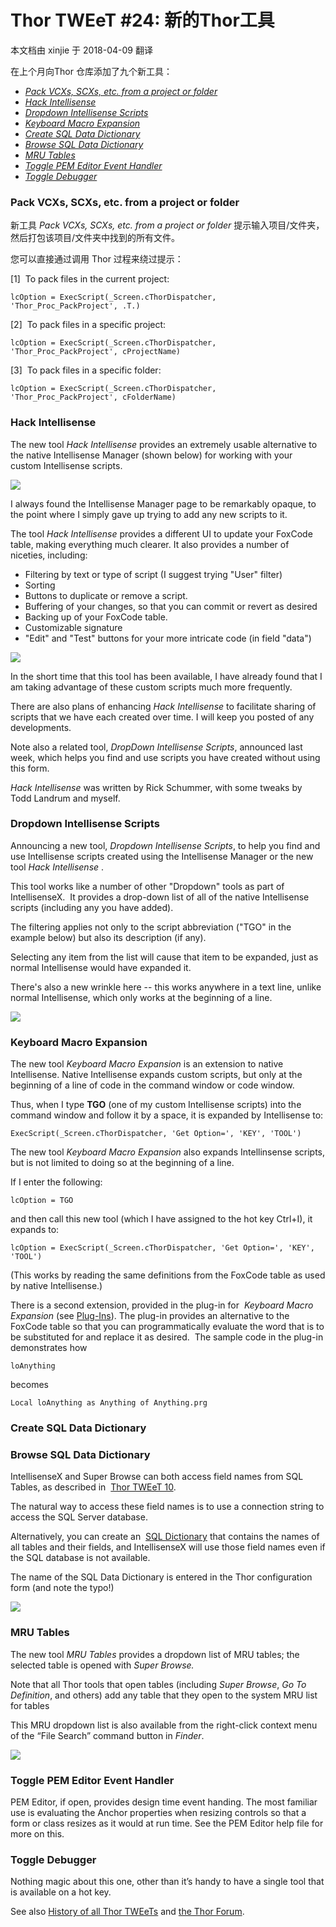 ﻿Thor TWEeT #24: 新的Thor工具
===
本文档由 xinjie 于 2018-04-09 翻译

在上个月向Thor 仓库添加了九个新工具：
*   _[Pack VCXs, SCXs, etc. from a project or folder](#T1)_
*   _[Hack Intellisense](#T2)_
*   _[Dropdown Intellisense Scripts](#T3)_
*   _[Keyboard Macro Expansion](#T4)_
*   _[Create SQL Data Dictionary](#T5)_
*   _[Browse SQL Data Dictionary](#T5)_
*   _[MRU Tables](#T9)_
*   _[Toggle PEM Editor Event Handler](#T8)_
*   _[Toggle Debugger](#T7)_

### <a name="T1"></a>Pack VCXs, SCXs, etc. from a project or folder

新工具 _Pack VCXs, SCXs, etc. from a project or folder_ 提示输入项目/文件夹，然后打包该项目/文件夹中找到的所有文件。

您可以直接通过调用 Thor 过程来绕过提示：

[1]  To pack files in the current project:

```foxpro
lcOption = ExecScript(_Screen.cThorDispatcher, 'Thor_Proc_PackProject', .T.)
```

[2]  To pack files in a specific project:

```foxpro
lcOption = ExecScript(_Screen.cThorDispatcher, 'Thor_Proc_PackProject', cProjectName)
```

[3]  To pack files in a specific folder:

```foxpro
lcOption = ExecScript(_Screen.cThorDispatcher, 'Thor_Proc_PackProject', cFolderName)
```


### <a name="T2"></a>Hack Intellisense

The new tool _Hack Intellisense_ provides an extremely usable alternative to the native Intellisense Manager (shown below) for working with your custom Intellisense scripts.

![](Images/Tweet24a.png)

I always found the Intellisense Manager page to be remarkably opaque, to the point where I simply gave up trying to add any new scripts to it. 

The tool _Hack Intellisense_ provides a different UI to update your FoxCode table, making everything much clearer. It also provides a number of niceties, including:

*   Filtering by text or type of script (I suggest trying "User" filter)
*   Sorting
*   Buttons to duplicate or remove a script.
*   Buffering of your changes, so that you can commit or revert as desired
*   Backing up of your FoxCode table.
*   Customizable signature
*   "Edit" and "Test" buttons for your more intricate code (in field "data")

![](Images/Tweet24b.png)

In the short time that this tool has been available, I have already found that I am taking advantage of these custom scripts much more frequently.

There are also plans of enhancing _Hack Intellisense_ to facilitate sharing of scripts that we have each created over time. I will keep you posted of any developments.

Note also a related tool, _DropDown Intellisense Scripts_, announced last week, which helps you find and use scripts you have created without using this form.

_Hack Intellisense_ was written by Rick Schummer, with some tweaks by Todd Landrum and myself.

### <a name="T3"></a>Dropdown Intellisense Scripts

Announcing a new tool, _Dropdown Intellisense Scripts_, to help you find and use Intellisense scripts created using the Intellisense Manager or the new tool _Hack Intellisense_ .

This tool works like a number of other "Dropdown" tools as part of IntellisenseX.  It provides a drop-down list of all of the native Intellisense scripts (including any you have added).  

The filtering applies not only to the script abbreviation ("TGO" in the example below) but also its description (if any). 

Selecting any item from the list will cause that item to be expanded, just as normal Intellisense would have expanded it.

There's also a new wrinkle here -- this works anywhere in a text line, unlike normal Intellisense, which only works at the beginning of a line.

![](Images/Tweet24c.png)

### <a name="T4"></a>Keyboard Macro Expansion

The new tool _Keyboard Macro Expansion_ is an extension to native Intellisense. Native Intellisense expands custom scripts, but only at the beginning of a line of code in the command window or code window.

Thus, when I type **TGO** (one of my custom Intellisense scripts) into the command window and follow it by a space, it is expanded by Intellisense to:

```foxpro
ExecScript(_Screen.cThorDispatcher, 'Get Option=', 'KEY', 'TOOL')
```

The new tool _Keyboard Macro Expansion_ also expands Intellinsense scripts, but is not limited to doing so at the beginning of a line.

If I enter the following:

```foxpro
lcOption = TGO
```

and then call this new tool (which I have assigned to the hot key Ctrl+I), it expands to:

```foxpro
lcOption = ExecScript(_Screen.cThorDispatcher, 'Get Option=', 'KEY', 'TOOL')
```
(This works by reading the same definitions from the FoxCode table as used by native Intellisense.)

There is a second extension, provided in the plug-in for  _Keyboard Macro Expansion_ (see [Plug-Ins](../Thor_add_plugins.md)). The plug-in provides an alternative to the FoxCode table so that you can programmatically evaluate the word that is to be substituted for and replace it as desired.  The sample code in the plug-in demonstrates how

```foxpro
loAnything
```
becomes

```foxpro
Local loAnything as Anything of Anything.prg
```
### <a name="T5"></a>Create SQL Data Dictionary

### <a name="T6"></a>Browse SQL Data Dictionary

IntellisenseX and Super Browse can both access field names from SQL Tables, as described in  [Thor TWEeT 10](Tweet_10.md).

The natural way to access these field names is to use a connection string to access the SQL Server database.

Alternatively, you can create an  [SQL Dictionary](Tweet_10.md#SQLDictionary) that contains the names of all tables and their fields, and IntellisenseX will use those field names even if the SQL database is not available. 


The name of the SQL Data Dictionary is entered in the Thor configuration form (and note the typo!)

![](Images/Tweet24d.png)

### <a name="T9"></a>MRU Tables

The new tool _MRU Tables_ provides a dropdown list of MRU tables; the selected table is opened with _Super Browse._

Note that all Thor tools that open tables (including _Super Browse_, _Go To Definition_, and others) add any table that they open to the system MRU list for tables

This MRU dropdown list is also available from the right-click context menu of the “File Search” command button in _Finder_.

![](Images/Tweet24e.png)

### <a name="T8"></a>Toggle PEM Editor Event Handler

PEM Editor, if open, provides design time event handing. The most familiar use is evaluating the Anchor properties when resizing controls so that a form or class resizes as it would at run time. See the PEM Editor help file for more on this.

### <a name="T7"></a>Toggle Debugger

Nothing magic about this one, other than it’s handy to have a single tool that is available on a hot key.

See also [History of all Thor TWEeTs](../TWEeTs.md) and [the Thor Forum](https://groups.google.com/forum/?fromgroups#!forum/FoxProThor).
